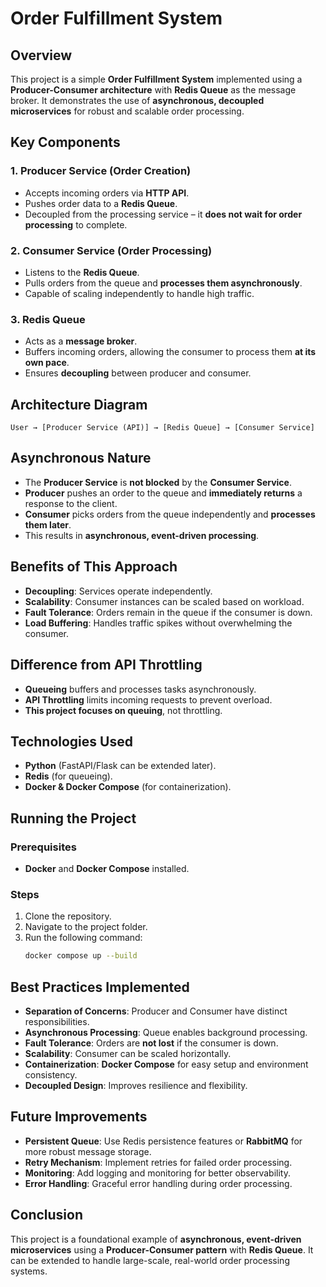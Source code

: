 # Order Fulfillment System

## Overview
This project is a simple **Order Fulfillment System** implemented using a **Producer-Consumer architecture** with **Redis Queue** as the message broker. It demonstrates the use of **asynchronous, decoupled microservices** for robust and scalable order processing.

## Key Components

### 1. Producer Service (Order Creation)
- Accepts incoming orders via **HTTP API**.
- Pushes order data to a **Redis Queue**.
- Decoupled from the processing service – it **does not wait for order processing** to complete.

### 2. Consumer Service (Order Processing)
- Listens to the **Redis Queue**.
- Pulls orders from the queue and **processes them asynchronously**.
- Capable of scaling independently to handle high traffic.

### 3. Redis Queue
- Acts as a **message broker**.
- Buffers incoming orders, allowing the consumer to process them **at its own pace**.
- Ensures **decoupling** between producer and consumer.

## Architecture Diagram
```
User → [Producer Service (API)] → [Redis Queue] → [Consumer Service]
```

## Asynchronous Nature
- The **Producer Service** is **not blocked** by the **Consumer Service**.
- **Producer** pushes an order to the queue and **immediately returns** a response to the client.
- **Consumer** picks orders from the queue independently and **processes them later**.
- This results in **asynchronous, event-driven processing**.

## Benefits of This Approach
- **Decoupling**: Services operate independently.
- **Scalability**: Consumer instances can be scaled based on workload.
- **Fault Tolerance**: Orders remain in the queue if the consumer is down.
- **Load Buffering**: Handles traffic spikes without overwhelming the consumer.

## Difference from API Throttling
- **Queueing** buffers and processes tasks asynchronously.
- **API Throttling** limits incoming requests to prevent overload.
- **This project focuses on queuing**, not throttling.

## Technologies Used
- **Python** (FastAPI/Flask can be extended later).
- **Redis** (for queueing).
- **Docker & Docker Compose** (for containerization).

## Running the Project
### Prerequisites
- **Docker** and **Docker Compose** installed.

### Steps
1. Clone the repository.
2. Navigate to the project folder.
3. Run the following command:
    ```bash
    docker compose up --build
    ```


## Best Practices Implemented
- **Separation of Concerns**: Producer and Consumer have distinct responsibilities.
- **Asynchronous Processing**: Queue enables background processing.
- **Fault Tolerance**: Orders are **not lost** if the consumer is down.
- **Scalability**: Consumer can be scaled horizontally.
- **Containerization**: **Docker Compose** for easy setup and environment consistency.
- **Decoupled Design**: Improves resilience and flexibility.

## Future Improvements
- **Persistent Queue**: Use Redis persistence features or **RabbitMQ** for more robust message storage.
- **Retry Mechanism**: Implement retries for failed order processing.
- **Monitoring**: Add logging and monitoring for better observability.
- **Error Handling**: Graceful error handling during order processing.

## Conclusion
This project is a foundational example of **asynchronous, event-driven microservices** using a **Producer-Consumer pattern** with **Redis Queue**. It can be extended to handle large-scale, real-world order processing systems.

